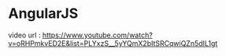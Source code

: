# AngularJS
 video url : https://www.youtube.com/watch?v=oRHPmkvED2E&list=PLYxzS__5yYQmX2bItSRCqwiQZn5dIL1gt

